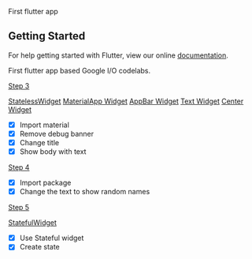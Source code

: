First flutter app

## Getting Started

For help getting started with Flutter, view our online
[documentation](https://flutter.io/).

First flutter app based Google I/O codelabs.

[Step 3](https://codelabs.developers.google.com/codelabs/first-flutter-app-pt1/index.html#2)

[StatelessWidget](https://docs.flutter.io/flutter/widgets/StatelessWidget-class.html)
[MaterialApp Widget](https://docs.flutter.io/flutter/material/MaterialApp-class.html)
[AppBar Widget](https://docs.flutter.io/flutter/material/AppBar-class.html)
[Text Widget](https://docs.flutter.io/flutter/widgets/Text-class.html)
[Center Widget](https://docs.flutter.io/flutter/widgets/Center-class.html)

- [x] Import material
- [x] Remove debug banner
- [x] Change title
- [x] Show body with text

[Step 4](https://codelabs.developers.google.com/codelabs/first-flutter-app-pt1/index.html#3)

- [x] Import package
- [x] Change the text to show random names

[Step 5](https://codelabs.developers.google.com/codelabs/first-flutter-app-pt1/index.html#4)

[StatefulWidget](https://docs.flutter.io/flutter/widgets/StatefulWidget-class.html)

- [x] Use Stateful widget
- [x] Create state